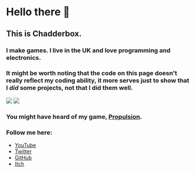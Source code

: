 # Hello there 👋

## This is Chadderbox.

### I make games. I live in the UK and love programming and electronics.
### It might be worth noting that the code on this page doesn't really reflect my coding ability, it more serves just to show that I *did* some projects, not that I did them well.

[![](https://github-readme-stats.vercel.app/api?username=Ceebox)](#)
[![](https://github-readme-stats.vercel.app/api/top-langs/?username=ceebox&layout=compact)](#)

### You might have heard of my game, [Propulsion](https://bit.ly/PropulsionSteam).

### Follow me here:  

- [YouTube](https://www.youtube.com/chadderbox/)
- [Twitter](https://twitter.com/ChadderboxYT)
- [GitHub](https://github.com/Ceebox)
- [Itch](https:/chadderbox.itch.io)
